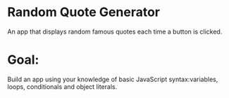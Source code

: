 # Random Quote Generator
 An app that displays random famous quotes each time a button is clicked.

 # Goal:
 Build an app using your knowledge of basic JavaScript syntax:variables, loops, conditionals and object literals.
